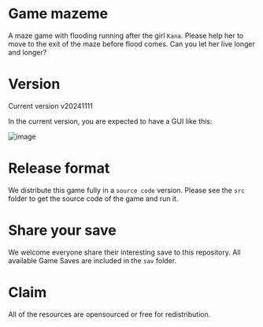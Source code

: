 # Game mazeme
A maze game with flooding running after the girl `Kana`. Please help her to move to the exit of the maze before flood comes. Can you let her live longer and longer?


# Version
Current version v20241111

In the current version, you are expected to have a GUI like this:

![image](https://github.com/user-attachments/assets/d8b0135a-6a32-46ae-a2c1-1a711a4390ab)


# Release format
We distribute this game fully in a `source code` version. Please see the `src` folder to get the source code of the game and run it.


# Share your save
We welcome everyone share their interesting save to this repository. All available Game Saves are included in the `sav` folder.


# Claim
All of the resources are opensourced or free for redistribution.

